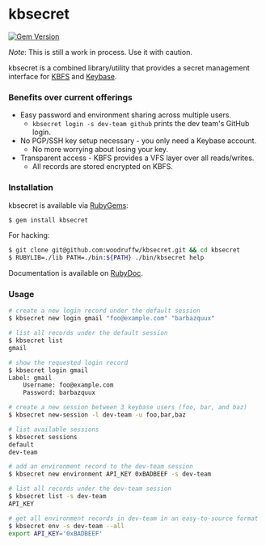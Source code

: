 kbsecret
========

[![Gem Version](https://badge.fury.io/rb/kbsecret.svg)](https://badge.fury.io/rb/kbsecret)

*Note*: This is still a work in process. Use it with caution.

kbsecret is a combined library/utility that provides a secret management
interface for [KBFS](https://keybase.io/docs/kbfs) and
[Keybase](https://keybase.io/).

### Benefits over current offerings

* Easy password and environment sharing across multiple users.
  - `kbsecret login -s dev-team github` prints the dev team's GitHub login.
* No PGP/SSH key setup necessary - you only need a Keybase account.
  - No more worrying about losing your key.
* Transparent access - KBFS provides a VFS layer over all reads/writes.
  - All records are stored encrypted on KBFS.

### Installation

kbsecret is available via [RubyGems](https://rubygems.org/gems/kbsecret):

```bash
$ gem install kbsecret
```

For hacking:

```bash
$ git clone git@github.com:woodruffw/kbsecret.git && cd kbsecret
$ RUBYLIB=./lib PATH=./bin:${PATH} ./bin/kbsecret help
```

Documentation is available on [RubyDoc](http://www.rubydoc.info/gems/kbsecret/).

### Usage

```bash
# create a new login record under the default session
$ kbsecret new login gmail "foo@example.com" "barbazquux"

# list all records under the default session
$ kbsecret list
gmail

# show the requested login record
$ kbsecret login gmail
Label: gmail
	Username: foo@example.com
	Password: barbazquux

# create a new session between 3 keybase users (foo, bar, and baz)
$ kbsecret new-session -l dev-team -u foo,bar,baz

# list available sessions
$ kbsecret sessions
default
dev-team

# add an environment record to the dev-team session
$ kbsecret new environment API_KEY 0xBADBEEF -s dev-team

# list all records under the dev-team session
$ kbsecret list -s dev-team
API_KEY

# get all environment records in dev-team in an easy-to-source format
$ kbsecret env -s dev-team --all
export API_KEY='0xBADBEEF'
```
